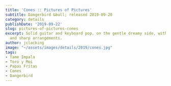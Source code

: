 ```yaml
---
title: 'Cones :: Pictures of Pictures'
subtitle: Dangerbird &bull; released 2019-09-20
category: details
publishDate: '2019-09-22'
slug: pictures-of-pictures-cones
excerpt: Solid guitar and keyboard pop, on the gentle dreamy side, with whispery singing
  and sharp arrangements.
author: jclacking
image: "~/assets/images/details/2019/cones.jpg"
tags:
- Tame Impala
- Toro y Moi
- Papas Fritas
- Cones
- Dangerbird
---
```


